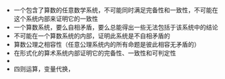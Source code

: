 - 一个包含了算数的任意数学系统，不可能同时满足完备性和一致性，不可能在这个系统内部来证明它的一致性
- 一个算数系统，要么自相矛盾，要么总能得出一些无法包括于该系统中的结论
- 不可能在一个算数系统的内部，证明此系统是不自相矛盾的
- 算数公理之相容性（任意公理系统内的所有命题是彼此相容无矛盾的）
- 在形式化的算术系统内部证明它的完备性、一致性和可判定性
-
- 四则运算，变量代换，